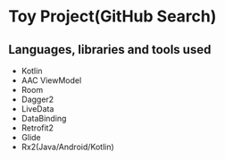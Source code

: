 # Toy Project(GitHub Search)

## Languages, libraries and tools used
* Kotlin
* AAC ViewModel
* Room
* Dagger2
* LiveData
* DataBinding
* Retrofit2
* Glide
* Rx2(Java/Android/Kotlin)
